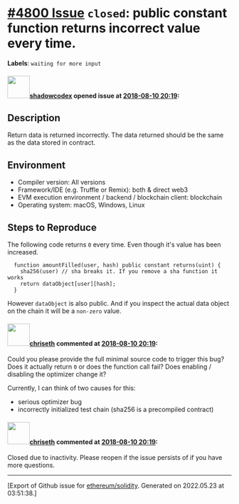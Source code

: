 # [\#4800 Issue](https://github.com/ethereum/solidity/issues/4800) `closed`: public constant function returns incorrect value every time.
**Labels**: `waiting for more input`


#### <img src="https://avatars.githubusercontent.com/u/1348053?v=4" width="50">[shadowcodex](https://github.com/shadowcodex) opened issue at [2018-08-10 20:19](https://github.com/ethereum/solidity/issues/4800):

## Description

Return data is returned incorrectly. The data returned should be the same as the data stored in contract.

## Environment

- Compiler version: All versions
- Framework/IDE (e.g. Truffle or Remix): both & direct web3
- EVM execution environment / backend / blockchain client: blockchain
- Operating system: macOS, Windows, Linux

## Steps to Reproduce

The following code returns `0` every time. Even though it's value has been increased.

```
  function amountFilled(user, hash) public constant returns(uint) {
    sha256(user) // sha breaks it. If you remove a sha function it works
    return dataObject[user][hash];
  }
```

However `dataObject` is also public. And if you inspect the actual data object on the chain it will be a `non-zero` value.


#### <img src="https://avatars.githubusercontent.com/u/9073706?v=4" width="50">[chriseth](https://github.com/chriseth) commented at [2018-08-10 20:19](https://github.com/ethereum/solidity/issues/4800#issuecomment-412502137):

Could you please provide the full minimal source code to trigger this bug? Does it actually return `0` or does the function call fail? Does enabling / disabling the optimizer change it?

Currently, I can think of two causes for this:
 - serious optimizer bug
 - incorrectly initialized test chain (sha256 is a precompiled contract)

#### <img src="https://avatars.githubusercontent.com/u/9073706?v=4" width="50">[chriseth](https://github.com/chriseth) commented at [2018-08-10 20:19](https://github.com/ethereum/solidity/issues/4800#issuecomment-418334069):

Closed due to inactivity. Please reopen if the issue persists of if you have more questions.


-------------------------------------------------------------------------------



[Export of Github issue for [ethereum/solidity](https://github.com/ethereum/solidity). Generated on 2022.05.23 at 03:51:38.]
